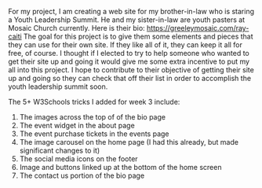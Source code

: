 For my project, I am creating a web site for my brother-in-law who is staring a Youth Leadership Summit. He and my sister-in-law are youth pasters at Mosaic Church currently. Here is their bio: https://greeleymosaic.com/ray-caiti The goal for this project is to give them some elements and pieces that they can use for their own site. If they like all of it, they can keep it all for free, of course. I thought if I elected to try to help someone who wanted to get their site up and going it would give me some extra incentive to put my all into this project. I hope to contribute to their objective of getting their site up and going so they can check that off their list in order to accomplish the youth leadership summit soon. 

The 5+ W3Schools tricks I added for week 3 include:
1) The images across the top of of the bio page
2) The event widget in the about page
3) The event purchase tickets in the events page
4) The image carousel on the home page (I had this already, but made significant changes to it)
5) The social media icons on the footer
6) Image and buttons linked up at the bottom of the home screen
7) The contact us portion of the bio page